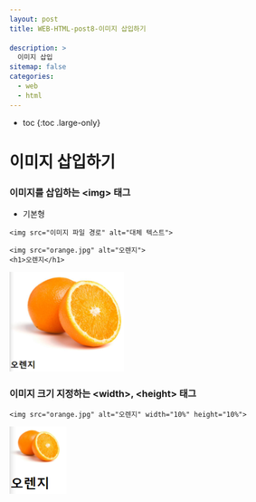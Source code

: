 ```yaml
---
layout: post
title: WEB-HTML-post8-이미지 삽입하기

description: >
  이미지 삽입
sitemap: false
categories:
  - web
  - html
---
```


* toc
{:toc .large-only}

# 이미지 삽입하기

### 이미지를 삽입하는 \<img> 태그

- 기본형

~~~
<img src="이미지 파일 경로" alt="대체 텍스트">
~~~

~~~
<img src="orange.jpg" alt="오렌지">
<h1>오렌지</h1>
~~~

<img src="/assets/img/blog/web/html/post8/1.PNG" width="40%" height="30%">

### 이미지 크기 지정하는 \<width>, \<height> 태그

~~~
<img src="orange.jpg" alt="오렌지" width="10%" height="10%">
~~~

<img src="/assets/img/blog/web/html/post8/2.PNG" width="20%" height="20%">
